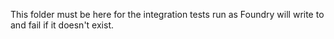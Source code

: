 This folder must be here for the integration tests run as Foundry will write to and fail if it doesn't exist.
